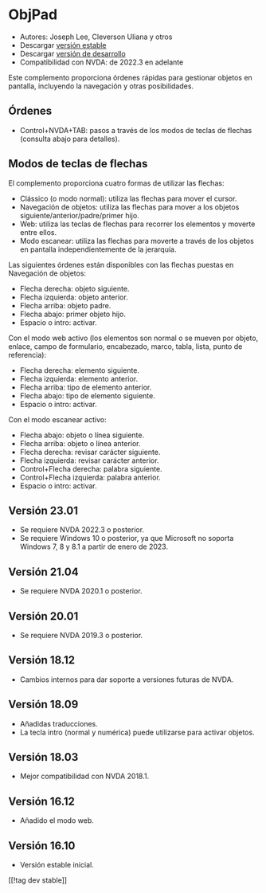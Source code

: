 # ObjPad #

* Autores: Joseph Lee, Cleverson Uliana y otros
* Descargar [versión estable][1]
* Descargar [versión de desarrollo][2]
* Compatibilidad con NVDA: de 2022.3 en adelante

Este complemento proporciona órdenes rápidas para gestionar objetos en
pantalla, incluyendo la navegación y otras posibilidades.

## Órdenes

* Control+NVDA+TAB: pasos a través de los modos de teclas de flechas
  (consulta abajo para detalles).

## Modos de teclas de flechas

El complemento proporciona cuatro formas de utilizar las flechas:

* Clássico (o modo normal): utiliza las flechas para mover el cursor.
* Navegación de objetos: utiliza las flechas para mover a los objetos
  siguiente/anterior/padre/primer hijo.
* Web: utiliza las teclas de flechas para recorrer los elementos y moverte
  entre ellos.
* Modo escanear: utiliza las flechas para moverte a través de los objetos en
  pantalla independientemente de la jerarquía.

Las siguientes órdenes están disponibles con las flechas puestas en
Navegación de objetos:

* Flecha derecha: objeto siguiente.
* Flecha izquierda: objeto anterior.
* Flecha arriba: objeto padre.
* Flecha abajo: primer objeto hijo.
* Espacio o intro: activar.

Con el modo web activo (los elementos son normal o se mueven por objeto,
enlace, campo de formulario, encabezado, marco, tabla, lista, punto de
referencia):

* Flecha derecha: elemento siguiente.
* Flecha izquierda: elemento anterior.
* Flecha arriba: tipo de elemento anterior.
* Flecha abajo: tipo de elemento siguiente.
* Espacio o intro: activar.

Con el modo escanear activo:

* Flecha abajo: objeto o línea siguiente.
* Flecha arriba: objeto o línea anterior.
* Flecha derecha: revisar carácter siguiente.
* Flecha izquierda: revisar carácter anterior.
* Control+Flecha derecha: palabra siguiente.
* Control+Flecha izquierda: palabra anterior.
* Espacio o intro: activar.

## Versión 23.01

* Se requiere NVDA 2022.3 o posterior.
* Se requiere Windows 10 o posterior, ya que Microsoft no soporta Windows 7,
  8 y 8.1 a partir de enero de 2023.

## Versión 21.04

* Se requiere NVDA 2020.1 o posterior.

## Versión 20.01

* Se requiere NVDA 2019.3 o posterior.

## Versión 18.12

* Cambios internos para dar soporte a versiones futuras de NVDA.

## Versión 18.09

* Añadidas traducciones.
* La tecla intro (normal y numérica) puede utilizarse para activar objetos.

## Versión 18.03

* Mejor compatibilidad con NVDA 2018.1.

## Versión 16.12

* Añadido el modo web.

## Versión 16.10

* Versión estable inicial.

[[!tag dev stable]]

[1]: https://addons.nvda-project.org/files/get.php?file=objPad

[2]: https://addons.nvda-project.org/files/get.php?file=objPad-dev

